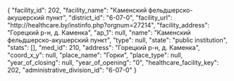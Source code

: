 {
    "facility_id": 202,
    "facility_name": "Каменский фельдшерско-акушерский пункт",
    "district_id": "6-07-0",
    "facility_url": "http:\/\/healthcare.by\/instinfo.php?orgnum=27214",
    "facility_address": "Горецкий р-н, д. Каменка",
    "ap_1": null,
    "name": "Каменский фельдшерско-акушерский пункт",
    "type": null,
    "state": "public institution",
    "stats": [],
    "med_id": 210,
    "address": "Горецкий р-н, д. Каменка",
    "coord_x_y": null,
    "place_name": "Горки",
    "place_type": null,
    "year_of_closing": null,
    "year_of_opening": "0",
    "healthcare_facility_key": 202,
    "administrative_division_id": "6-07-0"
}